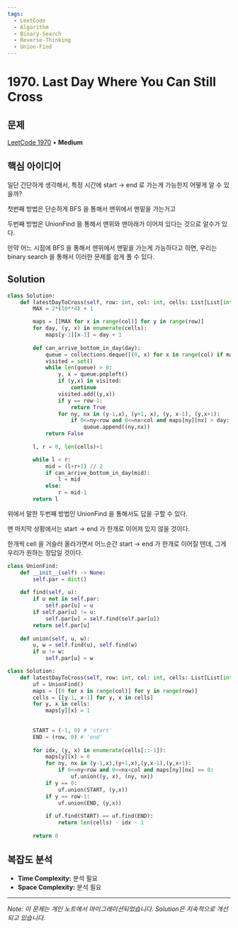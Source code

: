 ```yaml
---
tags:
  - LeetCode
  - Algorithm
  - Binary-Search
  - Reverse-Thinking
  - Union-Find
---
```


# 1970. Last Day Where You Can Still Cross

## 문제

[LeetCode 1970](https://leetcode.com/problems/last-day-where-you-can-still-cross/description/) • **Medium**

## 핵심 아이디어

일단 간단하게 생각해서, 특정 시간에 start → end 로 가는게 가능한지 어떻게 알 수 있을까?

첫번째 방법은 단순하게 BFS 을 통해서 맨위에서 맨밑을 가는거고

두번째 방법은 UnionFind 을 통해서 맨위와 맨아래가 이어져 있다는 것으로 알수가 있다.

만약 어느 시점에 BFS 을 통해서 맨위에서 맨밑을 가는게 가능하다고 하면, 우리는 binary search 을 통해서 이러한 문제를 쉽게 풀 수 있다.

## Solution

```python
class Solution:
    def latestDayToCross(self, row: int, col: int, cells: List[List[int]]) -> int:
        MAX = 2*(10**4) + 1

        maps = [[MAX for x in range(col)] for y in range(row)]
        for day, (y, x) in enumerate(cells):
            maps[y-1][x-1] = day + 1
        
        def can_arrive_bottom_in_day(day):
            queue = collections.deque([(0, x) for x in range(col) if maps[0][x] > day])
            visited = set()
            while len(queue) > 0:
                y, x = queue.popleft()
                if (y,x) in visited:
                    continue
                visited.add((y,x))
                if y == row-1:
                    return True
                for ny, nx in (y-1,x), (y+1, x), (y, x-1), (y,x+1):
                    if 0<=ny<row and 0<=nx<col and maps[ny][nx] > day:
                        queue.append((ny,nx))
            return False
        
        l, r = 0, len(cells)+1

        while l < r:
            mid = (l+r+1) // 2
            if can_arrive_bottom_in_day(mid):
                l = mid
            else:
                r = mid-1
        return l
```

위에서 말한 두번째 방법인 UnionFind 을 통해서도 답을 구할 수 있다.

맨 마지막 상황에서는 start → end 가 한개로 이어져 있지 않을 것이다.

한개씩 cell 을 거슬러 올라가면서 어느순간 start → end 가 한개로 이어질 텐데, 그게 우리가 원하는 정답일 것이다.

```python
class UnionFind:
    def __init__(self) -> None:
        self.par = dict()
        
    def find(self, u):
        if u not in self.par:
            self.par[u] = u
        if self.par[u] != u:
            self.par[u] = self.find(self.par[u])
        return self.par[u]
    
    def union(self, u, w):
        u, w = self.find(u), self.find(w)
        if u != w:
            self.par[u] = w

class Solution:
    def latestDayToCross(self, row: int, col: int, cells: List[List[int]]) -> int:
        uf = UnionFind()
        maps = [[0 for x in range(col)] for y in range(row)]
        cells = [[y-1, x-1] for y, x in cells]
        for y, x in cells:
            maps[y][x] = 1
        
        
        START = (-1, 0) # 'start'
        END = (row, 0) # 'end'
        
        for idx, (y, x) in enumerate(cells[::-1]):
            maps[y][x] = 0
            for ny, nx in (y-1,x),(y+1,x),(y,x-1),(y,x+1):
                if 0<=ny<row and 0<=nx<col and maps[ny][nx] == 0:
                    uf.union((y, x), (ny, nx))
            if y == 0:
                uf.union(START, (y,x))
            if y == row-1:
                uf.union(END, (y,x))
            
            if uf.find(START) == uf.find(END):
                return len(cells) - idx - 1
        
        return 0
```

## 복잡도 분석

- **Time Complexity:** 분석 필요
- **Space Complexity:** 분석 필요

---

*Note: 이 문제는 개인 노트에서 마이그레이션되었습니다. Solution은 지속적으로 개선되고 있습니다.*
